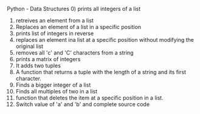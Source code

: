 Python - Data Structures
0) prints all integers of a list
1) retreives an element from a list
2) Replaces an element of a list in a specific position
3) prints list of integers in reverse
4) replaces an element ina  list at a specific position without modifying the original list
5) removes all 'c' and 'C' characters from a string
6) prints a matrix of integers
7) It adds two tuples
8)  A function that returns a tuple with the length of a string and its first character.
9) Finds a bigger integer of a list
10) Finds all multiples of two in a list
11) function that deletes the item at a specific position in a list.
12) Switch value of 'a' and 'b' and complete source code
